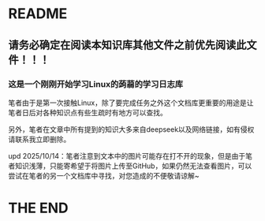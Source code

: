 # README

## 请务必确定在阅读本知识库其他文件之前优先阅读此文件！！！

### 这是一个刚刚开始学习Linux的蒟蒻的学习日志库

笔者由于是第一次接触Linux，除了要完成任务之外这个文档库更重要的用途是让笔者日后对各种知识点有些生疏时有地方可以查找。

另外，笔者在文章中所有提到的知识大多来自deepseek以及网络链接，如有侵权请联系我立即删除。

upd 2025/10/14：笔者注意到文本中的图片可能存在打不开的现象，但是由于笔者知识浅薄，只能寄希望于将图片上传至GitHub，如果仍然无法查看图片，可以尝试在笔者的另一个文档库中寻找，对您造成的不便敬请谅解~

# THE END

